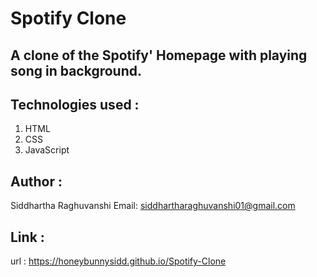 # Spotify Clone

## A clone of the Spotify' Homepage with playing song in background.

## Technologies used :
   1. HTML
   2. CSS
   3. JavaScript

## Author :
   Siddhartha Raghuvanshi
   Email: siddhartharaghuvanshi01@gmail.com

## Link :
   url : https://honeybunnysidd.github.io/Spotify-Clone